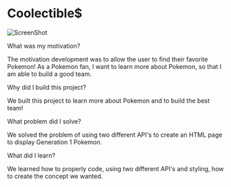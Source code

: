 # Coolectible$
![ScreenShot](./assets/images/Screenshot.png)

What was my motivation?

The motivation development was to allow the user to find their favorite Pokemon! As a Pokemon fan, I want to learn more about Pokemon, so that I am able to build a good team. 

Why did I build this project?

We built this project to learn more about Pokemon and to build the best team! 

What problem did I solve? 

We solved the problem of using two different API's to create an HTML page to display Generation 1 Pokemon. 

What did I learn?

We learned how to properly code, using two different API's and styling, how to create the concept we wanted. 